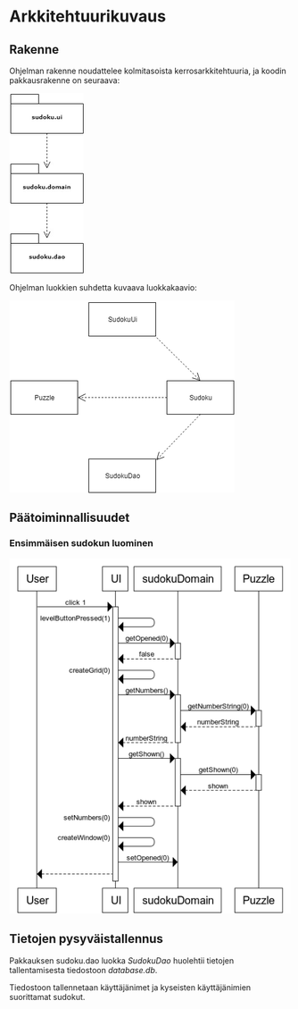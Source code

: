 # Arkkitehtuurikuvaus

## Rakenne

Ohjelman rakenne noudattelee kolmitasoista kerrosarkkitehtuuria, ja koodin pakkausrakenne on seuraava:

![pakkaukset](https://github.com/henrhaat/otm-harkkatyo/blob/master/harjoitustyo/dokumentointi/kuvat/1.png)

Ohjelman luokkien suhdetta kuvaava luokkakaavio:

![luokkakaavio](https://github.com/henrhaat/otm-harkkatyo/blob/master/harjoitustyo/dokumentointi/kuvat/2.png)

## Päätoiminnallisuudet

### Ensimmäisen sudokun luominen

![sekvenssi1](https://github.com/henrhaat/otm-harkkatyo/blob/master/harjoitustyo/dokumentointi/kuvat/3.png)

## Tietojen pysyväistallennus

Pakkauksen sudoku.dao luokka _SudokuDao_ huolehtii tietojen tallentamisesta tiedostoon _database.db_.

Tiedostoon tallennetaan käyttäjänimet ja kyseisten käyttäjänimien suorittamat sudokut.
